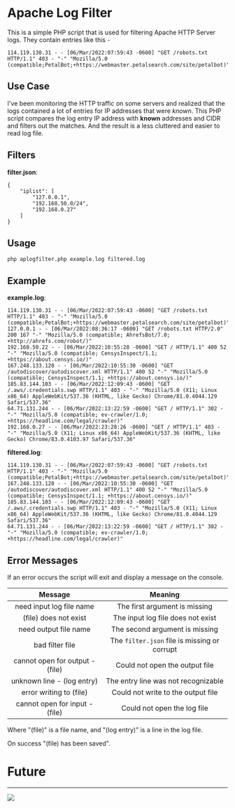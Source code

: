 # Apache Log Filter

This is a simple PHP script that is used for filtering Apache HTTP Server logs. They contain entries like this - 

```
114.119.130.31 - - [06/Mar/2022:07:59:43 -0600] "GET /robots.txt HTTP/1.1" 403 - "-" "Mozilla/5.0 (compatible;PetalBot;+https://webmaster.petalsearch.com/site/petalbot)"
```

## Use Case

I've been monitoring the HTTP traffic on some servers and realized that the logs contained a lot of entries for IP addresses that were *known*. This PHP script compares the log entry IP address with **known** addresses and CIDR and filters out the matches. And the result is a less cluttered and easier to read log file.

## Filters

**filter.json**:
```
{
    "iplist": [
        "127.0.0.1",
        "192.168.50.0/24",
        "192.168.0.27"
    ]
}
```

## Usage

```
php aplogfilter.php example.log filtered.log
```

## Example

**example.log**:
```
114.119.130.31 - - [06/Mar/2022:07:59:43 -0600] "GET /robots.txt HTTP/1.1" 403 - "-" "Mozilla/5.0 (compatible;PetalBot;+https://webmaster.petalsearch.com/site/petalbot)"
127.0.0.1 - - [06/Mar/2022:08:36:17 -0600] "GET /robots.txt HTTP/2.0" 200 167 "-" "Mozilla/5.0 (compatible; AhrefsBot/7.0; +http://ahrefs.com/robot/)"
192.168.50.22 - - [06/Mar/2022:10:55:28 -0600] "GET / HTTP/1.1" 400 52 "-" "Mozilla/5.0 (compatible; CensysInspect/1.1; +https://about.censys.io/)"
167.248.133.120 - - [06/Mar/2022:10:55:30 -0600] "GET /autodiscover/autodiscover.xml HTTP/1.1" 400 52 "-" "Mozilla/5.0 (compatible; CensysInspect/1.1; +https://about.censys.io/)"
185.83.144.103 - - [06/Mar/2022:12:09:43 -0600] "GET /.aws/.credentials.swp HTTP/1.1" 403 - "-" "Mozilla/5.0 (X11; Linux x86_64) AppleWebKit/537.36 (KHTML, like Gecko) Chrome/81.0.4044.129 Safari/537.36"
64.71.131.244 - - [06/Mar/2022:13:22:59 -0600] "GET / HTTP/1.1" 302 - "-" "Mozilla/5.0 (compatible; ev-crawler/1.0; +https://headline.com/legal/crawler)"
192.168.0.27 - - [06/Mar/2022:23:28:26 -0600] "GET / HTTP/1.1" 403 - "-" "Mozilla/5.0 (X11; Linux x86_64) AppleWebKit/537.36 (KHTML, like Gecko) Chrome/83.0.4103.97 Safari/537.36"
```

**filtered.log**:
```
114.119.130.31 - - [06/Mar/2022:07:59:43 -0600] "GET /robots.txt HTTP/1.1" 403 - "-" "Mozilla/5.0 (compatible;PetalBot;+https://webmaster.petalsearch.com/site/petalbot)"
167.248.133.120 - - [06/Mar/2022:10:55:30 -0600] "GET /autodiscover/autodiscover.xml HTTP/1.1" 400 52 "-" "Mozilla/5.0 (compatible; CensysInspect/1.1; +https://about.censys.io/)"
185.83.144.103 - - [06/Mar/2022:12:09:43 -0600] "GET /.aws/.credentials.swp HTTP/1.1" 403 - "-" "Mozilla/5.0 (X11; Linux x86_64) AppleWebKit/537.36 (KHTML, like Gecko) Chrome/81.0.4044.129 Safari/537.36"
64.71.131.244 - - [06/Mar/2022:13:22:59 -0600] "GET / HTTP/1.1" 302 - "-" "Mozilla/5.0 (compatible; ev-crawler/1.0; +https://headline.com/legal/crawler)"
```

## Error Messages

If an error occurs the script will exit and display a message on the console. 

|           **Message**           |                  **Meaning**                 |
|:-------------------------------:|:--------------------------------------------:|
| need input log file name        | The first argument is missing                |
| (file) does not exist           | The input log file does not exist            |
| need output file name           | The second argument is missing               |
| bad filter file                 | The `filter.json` file is missing or corrupt |
| cannot open for output - (file) | Could not open the output file               |
| unknown line - (log entry)      | The entry line was not recognizable          |
| error writing to (file)         | Could not write to the output file           |
| cannot open for input - (file)  | Could not open the log file                  |

Where "(file)" is a file name, and "(log entry)" is a line in the log file.

On success "(file)  has been saved".

# Future


---
<img src="http://webexperiment.info/extcounter/mdcount.php?id=apache-log_filter">